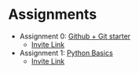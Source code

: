 # Assignments

* Assignment 0: [Github + Git starter](https://github.com/LS-Computer-Vision/github-starter-course)
  * [Invite Link](https://classroom.github.com/a/hQmSUghu)
* Assignment 1: [Python Basics](https://github.com/LS-Computer-Vision/Python-Basics)
  * [Invite Link](https://classroom.github.com/a/Eet6OELX)
